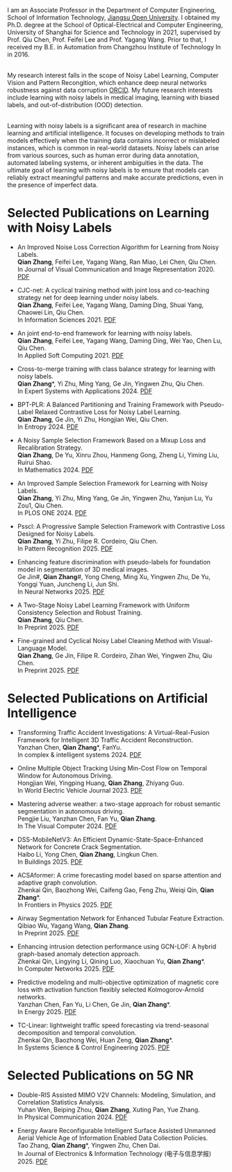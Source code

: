 I am an Associate Professor in the Department of Computer Engineering, School of Information Technology, [Jiangsu Open University](https://sit.jsou.edu.cn/2023/0904/c6266a159158/page.psp). I obtained my Ph.D. degree at the School of Optical-Electrical and Computer Engineering, University of Shanghai for Science and Technology in 2021, supervised by Prof. Qiu Chen, Prof. Feifei Lee and Prof. Yagang Wang. Prior to that, I received my B.E. in Automation from Changzhou Institute of Technology In in 2016.

<br />My research interest falls in the scope of Noisy Label Learning, Computer Vision and Pattern Recongition, which enhance deep neural networks robustness against data corruption [ORCID](https://orcid.org/0000-0003-1749-8653). My future research interests include learning with noisy labels in medical imaging, learning with biased labels, and out-of-distribution (OOD) detection.

<br />Learning with noisy labels is a significant area of research in machine learning and artificial intelligence. It focuses on developing methods to train models effectively when the training data contains incorrect or mislabeled instances, which is common in real-world datasets. Noisy labels can arise from various sources, such as human error during data annotation, automated labeling systems, or inherent ambiguities in the data. The ultimate goal of learning with noisy labels is to ensure that models can reliably extract meaningful patterns and make accurate predictions, even in the presence of imperfect data.


Selected Publications on Learning with Noisy Labels
======
* An Improved Noise Loss Correction Algorithm for Learning from Noisy Labels.<br />
  **Qian Zhang**, Feifei Lee, Yagang Wang, Ran Miao, Lei Chen, Qiu Chen.<br />
  In Journal of Visual Communication and Image Representation 2020. [PDF](https://www.sciencedirect.com/science/article/abs/pii/S1047320320301619)<br />

* CJC-net: A cyclical training method with joint loss and co-teaching strategy net for deep learning under noisy labels.<br />
  **Qian Zhang**, Feifei Lee, Yagang Wang, Daming Ding, Shuai Yang, Chaowei Lin, Qiu Chen.<br />
  In Information Sciences 2021. [PDF](https://www.sciencedirect.com/science/article/abs/pii/S0020025521008008)<br />

* An joint end-to-end framework for learning with noisy labels.<br />
  **Qian Zhang**, Feifei Lee, Yagang Wang, Daming Ding, Wei Yao, Chen Lu, Qiu Chen.<br />
  In Applied Soft Computing 2021. [PDF](https://www.sciencedirect.com/science/article/abs/pii/S1568494621003495?via%3Dihub)<br />

* Cross-to-merge training with class balance strategy for learning with noisy labels.<br />
  **Qian Zhang***, Yi Zhu, Ming Yang, Ge Jin, Yingwen Zhu, Qiu Chen.<br />
  In Expert Systems with Applications 2024. [PDF](https://doi.org/10.1016/j.eswa.2024.123846)<br />

* BPT-PLR: A Balanced Partitioning and Training Framework with Pseudo-Label Relaxed Contrastive Loss for Noisy Label Learning.<br />
  **Qian Zhang**, Ge Jin, Yi Zhu, Hongjian Wei, Qiu Chen.<br />
  In Entropy 2024. [PDF](https://doi.org/10.3390/e26070589)<br />

* A Noisy Sample Selection Framework Based on a Mixup Loss and Recalibration Strategy.<br />
  **Qian Zhang**, De Yu, Xinru Zhou, Hanmeng Gong, Zheng Li, Yiming Liu, Ruirui Shao.<br />
  In Mathematics 2024. [PDF](https://doi.org/10.3390/math12152389)<br />

* An Improved Sample Selection Framework for Learning with Noisy Labels.<br />
  **Qian Zhang**, Yi Zhu, Ming Yang, Ge Jin, Yingwen Zhu, Yanjun Lu, Yu Zou1, Qiu Chen.<br />
  In PLOS ONE 2024. [PDF](https://doi.org/10.1371/journal.pone.0309841)<br />

* Psscl: A Progressive Sample Selection Framework with Contrastive Loss Designed for Noisy Labels.<br />
  **Qian Zhang**, Yi Zhu, Filipe R. Cordeiro, Qiu Chen.<br />
  In Pattern Recognition 2025. [PDF](https://doi.org/10.1016/j.patcog.2024.111284)<br />

* Enhancing feature discrimination with pseudo-labels for foundation model in segmentation of 3D medical images.<br />
  Ge Jin#, **Qian Zhang**#, Yong Cheng, Ming Xu, Yingwen Zhu, De Yu, Yongqi Yuan, Juncheng Li, Jun Shi.<br />
  In Neural Networks 2025. [PDF](https://doi.org/10.1016/j.neunet.2025.107979) <br />

* A Two-Stage Noisy Label Learning Framework with Uniform Consistency Selection and Robust Training.<br />
  **Qian Zhang**, Qiu Chen.<br />
  In Preprint 2025. [PDF](http://dx.doi.org/10.2139/ssrn.4835466)<br />

* Fine-grained and Cyclical Noisy Label Cleaning Method with Visual-Language Model.<br />
  **Qian Zhang**, Ge Jin, Filipe R. Cordeiro, Zihan Wei, Yingwen Zhu, Qiu Chen.<br />
  In Preprint 2025. [PDF]()<br />

Selected Publications on Artificial Intelligence
======
* Transforming Traffic Accident Investigations: A Virtual-Real-Fusion Framework for Intelligent 3D Traffic Accident Reconstruction.<br />
  Yanzhan Chen, **Qian Zhang***, FanYu. <br />
  In complex & intelligent systems 2024. [PDF](https://doi.org/10.1007/s40747-024-01693-9) <br />

* Online Multiple Object Tracking Using Min-Cost Flow on Temporal Window for Autonomous Driving.<br />
  Hongjian Wei, Yingping Huang, **Qian Zhang**, Zhiyang Guo.<br />
  In World Electric Vehicle Journal 2023. [PDF](https://doi.org/10.3390/wevj14090243) <br />

* Mastering adverse weather: a two-stage approach for robust semantic segmentation in autonomous driving.<br />
  Pengjie Liu, Yanzhan Chen, Fan Yu, **Qian Zhang**.<br />
  In The Visual Computer 2024. [PDF](https://doi.org/10.1007/s00371-024-03663-1) <br />

* DSS-MobileNetV3: An Efficient Dynamic-State-Space-Enhanced Network for Concrete Crack Segmentation.<br />
  Haibo Li, Yong Chen, **Qian Zhang**, Lingkun Chen.<br />
  In Buildings 2025. [PDF](https://doi.org/10.3390/buildings15111905) <br />

* ACSAformer: A crime forecasting model based on sparse attention and adaptive graph convolution.<br />
  Zhenkai Qin, Baozhong Wei, Caifeng Gao, Feng Zhu, Weiqi Qin, **Qian Zhang***.<br />
  In Frontiers in Physics 2025. [PDF](https://doi.org/10.3389/fphy.2025.1596987) <br />

* Airway Segmentation Network for Enhanced Tubular Feature Extraction.<br />
  Qibiao Wu, Yagang Wang, **Qian Zhang**.<br />
  In Preprint 2025. [PDF](https://arxiv.org/abs/2507.06581) <br />

* Enhancing intrusion detection performance using GCN-LOF: A hybrid graph-based anomaly detection approach.<br />
  Zhenkai Qin, Lingying Li, Qining Luo, Xiaochuan Yu, **Qian Zhang***.<br />
  In Computer Networks 2025. [PDF](https://doi.org/10.1016/j.comnet.2025.111606) <br />

* Predictive modeling and multi-objective optimization of magnetic core loss with activation function flexibly selected Kolmogorov-Arnold networks.<br />
  Yanzhan Chen, Fan Yu, Li Chen, Ge Jin, **Qian Zhang***.<br />
  In Energy 2025. [PDF](https://doi.org/10.1016/j.energy.2025.137730) <br />

* TC-Linear: lightweight traffic speed forecasting via trend-seasonal decomposition and temporal convolution.<br />
  Zhenkai Qin, Baozhong Wei, Huan Zeng, **Qian Zhang***.<br />
  In Systems Science & Control Engineering 2025. [PDF](https://doi.org/10.1080/21642583.2025.2546843) <br />

Selected Publications on 5G NR
======
* Double-RIS Assisted MIMO V2V Channels: Modeling, Simulation, and Correlation Statistics Analysis. <br />
  Yuhan Wen, Beiping Zhou, **Qian Zhang**, Xuting Pan, Yue Zhang. <br />
  In Physical Communication 2024. [PDF](https://doi.org/10.1016/j.phycom.2024.102458)<br />

* Energy Aware Reconfigurable Intelligent Surface Assisted Unmanned Aerial Vehicle Age of Information Enabled Data Collection Policies.<br />
  Tao Zhang, **Qian Zhang***, Yingwen Zhu, Chen Dai.<br />
  In Journal of Electronics & Information Technology (电子与信息学报) 2025. [PDF](https://doi.org/10.11999/JEIT240866) <br />


